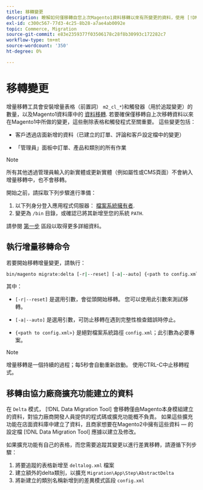 ```yaml
---
title: 移轉變更
description: 瞭解如何僅移轉自您上次Magento1資料移轉以來有所變更的資料，使用 [!DNL Data Migration Tool].
exl-id: c300c567-77d3-4c25-8b28-a7ae4ab0092e
topic: Commerce, Migration
source-git-commit: e83e2359377f03506178c28f8b30993c172282c7
workflow-type: tm+mt
source-wordcount: '350'
ht-degree: 0%

---
```


# 移轉變更

增量移轉工具會安裝增量表格（前置詞） `m2_cl_*`)和觸發器（用於追蹤變更）的數量，以及Magento1資料庫中的 [資料移轉](data.md). 若要確保僅移轉自上次移轉資料以來在Magento1中所做的變更，這些刪除表格和觸發程式至關重要。 這些變更包括：

* 客戶透過店面新增的資料（已建立的訂單、評論和客戶設定檔中的變更）

* 「管理員」面板中訂單、產品和類別的所有作業

>[!NOTE]
>
>所有其他透過管理員輸入的新實體或更新實體（例如屬性或CMS頁面）不會納入增量移轉中，也不會移轉。


開始之前，請採取下列步驟進行準備：

1. 以下列身分登入應用程式伺服器： [檔案系統擁有者](../../../installation/prerequisites/file-system/overview.md).
1. 變更為 `/bin` 目錄，或確認已將其新增至您的系統 `PATH`.

請參閱 [第一步](overview.md#first-steps) 區段以取得更多詳細資料。

## 執行增量移轉命令

若要開始移轉增量變更，請執行：

```bash
bin/magento migrate:delta [-r|--reset] [-a|--auto] {<path to config.xml>}
```

其中：

* `[-r|--reset]` 是選用引數，會從頭開始移轉。 您可以使用此引數來測試移轉。

* `[-a|--auto]` 是選用引數，可防止移轉在遇到完整性檢查錯誤時停止。

* `{<path to config.xml>}` 是絕對檔案系統路徑 `config.xml`；此引數為必要專案。

>[!NOTE]
>
>增量移轉是一個持續的過程；每5秒會自動重新啟動。 使用CTRL-C中止移轉程式。


## 移轉由協力廠商擴充功能建立的資料

在 `Delta` 模式， [!DNL Data Migration Tool] 會移轉僅由Magento本身模組建立的資料，對協力廠商開發人員提供的程式碼或擴充功能概不負責。 如果這些擴充功能在店面資料庫中建立了資料，且商家想要在Magento2中擁有這些資料 — 的設定檔 [!DNL Data Migration Tool] 應據以建立及修改。

如果擴充功能有自己的表格，而您需要追蹤其變更以進行差異移轉，請遵循下列步驟：

1. 將要追蹤的表格新增至 `deltalog.xml` 檔案
1. 建立額外的delta類別，以擴充 `Migration\App\Step\AbstractDelta`
1. 將新建立的類別名稱新增到的差異模式區段 `config.xml`
